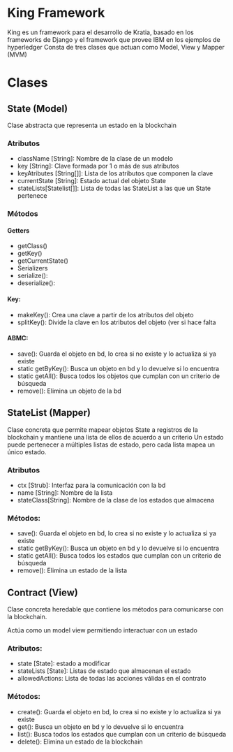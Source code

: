 # King Framework
King es un framework para el desarrollo de Kratia, basado en los frameworks de Django y el framework que provee IBM en los ejemplos de hyperledger
Consta de tres clases que actuan como Model, View y  Mapper (MVM)

# Clases
## State (Model)
Clase abstracta que representa un estado en la blockchain

### Atributos
- className [String]: Nombre de la clase de un modelo
- key [String]: Clave formada por 1 o más de sus atributos
- keyAtributes [String[]]: Lista de los atributos que componen la clave
- currentState [String]: Estado actual del objeto State
- stateLists[Statelist[]]: Lista de todas las StateList a las que un State pertenece

### Métodos
#### Getters
- getClass()
- getKey()
- getCurrentState()
- Serializers
- serialize():
- deserialize():
#### Key:
- makeKey(): Crea una clave a partir de los atributos del objeto
- splitKey():  Divide la clave en los atributos del objeto (ver si hace falta
#### ABMC:
- save(): Guarda el objeto en bd, lo crea si no existe y lo actualiza si ya existe
- static getByKey(): Busca un objeto en bd y lo devuelve si lo encuentra
- static getAll(): Busca todos los objetos que cumplan con un criterio de búsqueda
- remove(): Elimina un objeto de la bd


## StateList (Mapper)
Clase concreta que permite mapear objetos State a registros de la blockchain y mantiene una lista de ellos de acuerdo a un criterio
Un estado puede pertenecer a múltiples listas de estado, pero cada lista mapea un único estado.

### Atributos
- ctx [Strub]: Interfaz para la comunicación con la bd
- name [String]: Nombre de la lista
- stateClass[String]: Nombre de la clase de los estados que almacena

### Métodos:
- save(): Guarda el objeto en bd, lo crea si no existe y lo actualiza si ya existe
- static getByKey(): Busca un objeto en bd y lo devuelve si lo encuentra
- static getAll(): Busca todos los estados que cumplan con un criterio de búsqueda
- remove(): Elimina un estado de la lista


## Contract (View)
Clase concreta heredable que contiene los métodos para comunicarse con la blockchain.

Actúa como un model view permitiendo interactuar con un estado


### Atributos:
-  state [State]: estado a modificar
- stateLists [State]: Listas de estado que almacenan el estado
- allowedActions: Lista de todas las acciones válidas en el contrato

### Métodos:
- create(): Guarda el objeto en bd, lo crea si no existe y lo actualiza si ya existe
- get():  Busca un objeto en bd y lo devuelve si lo encuentra
- list(): Busca todos los estados que cumplan con un criterio de búsqueda
- delete(): Elimina un estado de la blockchain
